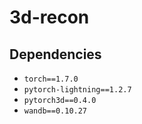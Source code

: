 # 3d-recon

## Dependencies
* `torch==1.7.0`
* `pytorch-lightning==1.2.7`
* `pytorch3d==0.4.0`
* `wandb==0.10.27`
